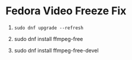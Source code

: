 # Fedora Video Freeze Fix

1. ```sudo dnf upgrade --refresh```

2. sudo dnf install ffmpeg-free

3. sudo dnf install ffmpeg-free-devel
